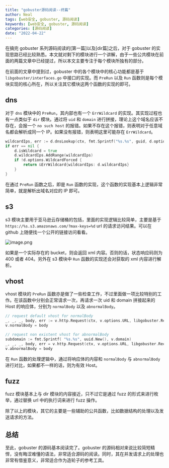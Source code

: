 ```yaml
---
title: "gobuster源码阅读--终篇"
author: Neal
tags: [web安全, gobuster, 源码阅读]
keywords: [web安全, gobuster, 源码阅读]
categories: [源码阅读]
date: "2022-04-22" 
---
```


在搞完 gobuster 系列源码阅读的[第一篇]以及[dir篇]之后，对于 gobuster 的实现思路已经比较熟悉。本文就对剩下的模块进行一个讲解，由于一些公共模块在前面的两篇文章中已经提过，所以本文主要专注于每个模块所独有的部分。

在前面的文章中提到过，gobuster 中的各个模块中的核心功能都是基于 `libgobuster/interfaces.go` 中接口的实现。而 `PreRun` 以及 `Run` 函数则是每个模块实现的核心所在，所以关注其它模块这两个函数的实现的即可。

## dns

对于 `dns` 模块中的 `PreRun`，其内部也有一个 `ErrWildcard` 的实现。其实现过程也有一点类似于 `dir` 模块。通过将 `uid` 和 `domain` 进行拼接，理论上这个域名应该不存在，会报一个 `no such host` 的报错。如果不存在这个报错，则表明对于任意域名都会解析成同一个 IP。如果没有报错，则表明这里可能存在 `ErrWildcard`。

```go
wildcardIps, err := d.dnsLookup(ctx, fmt.Sprintf("%s.%s", guid, d.options.Domain))
if err == nil {
    d.isWildcard = true
    d.wildcardIps.AddRange(wildcardIps)
    if !d.options.WildcardForced {
        return &ErrWildcard{wildcardIps: d.wildcardIps}
    }
}
```

在通过 `PreRun` 函数之后，即是 `Run` 函数的实现，这个函数的实现基本上逻辑非常简单，就是解析出域名对应的 IP 即可。

## s3

s3 模块主要用于亚马逊云存储桶的包括，里面的实现逻辑比较简单，主要是基于 `https://%s.s3.amazonaws.com/?max-keys=%d` url 的请求访问结果。可以在 github 上随便找一个公开的链接访问看看。

![image.png](https://s2.loli.net/2022/04/22/3hgmbpGaYCiZ6E4.png)

如果是一个实际存在的 bucket，则会返回 xml 内容。否则的话，状态响应码则为 400 或者 404。另外在 s3 模块中 `Run` 函数的实现还会对获取的 xml 内容进行解析。

## vhost 

vhost 模块的 `PreRun` 函数亦是做了一些检查工作，不过里面做一项比较特别的工作。在该函数中分别会正常请求一次，再请求一次 uid 和 domain 拼接起来的 Host 的响应体，分别为 `normalBody` 以及 `abnormalBody`。

```go
// request default vhost for normalBody
_, _, _, body, err := v.http.Request(ctx, v.options.URL, libgobuster.RequestOptions{ReturnBody: true})
v.normalBody = body

// request non existent vhost for abnormalBody
subdomain := fmt.Sprintf( "%s.%s", uuid.New(), v.domain)
_, _, _, body, err = v.http.Request(ctx, v.options.URL, libgobuster.RequestOptions{Host: subdomain, ReturnBody: true})
v.abnormalBody = body
```

在 `Run` 函数的处理逻辑中，通过将响应体的内容和 `normalBody` 与 `abnormalBody` 进行对比，如果都不一样的话，则为有效 Host。

## fuzz

fuzz 模块基本上与 dir 模块的内容接近，只不过它是通过 fuzz 的形式来进行枚举，通过替换 url 中的执行词来进行 fuzz 操作。

除了以上的模块，其它的主要是一些辅助的公共函数，比如数据结构的处理以及发送请求的方法。

## 总结

至此，gobuster 的源码基本阅读完了。gobuster 的源码相对来说比较简短精悍，没有晦涩难懂的语法，非常适合源码的阅读。同时，其在并发请求上的处理也非常有借鉴意义，非常适合作为造轮子的参考工具。